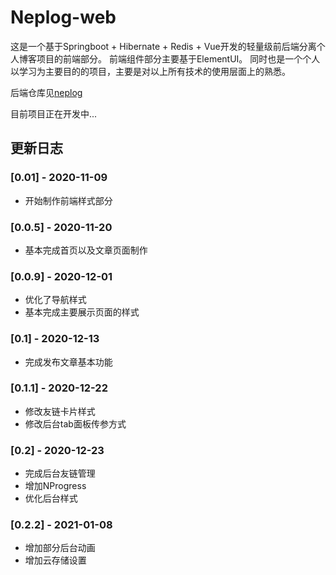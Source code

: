 # Neplog-web

这是一个基于Springboot + Hibernate + Redis + Vue开发的轻量级前后端分离个人博客项目的前端部分。
前端组件部分主要基于ElementUI。
同时也是一个个人以学习为主要目的的项目，主要是对以上所有技术的使用层面上的熟悉。

后端仓库见[neplog](https://github.com/Uzemiu/neplog)

目前项目正在开发中...

## 更新日志

### [0.01] - 2020-11-09

- 开始制作前端样式部分

### [0.0.5] - 2020-11-20

- 基本完成首页以及文章页面制作

### [0.0.9] - 2020-12-01

- 优化了导航样式
- 基本完成主要展示页面的样式

### [0.1] - 2020-12-13

- 完成发布文章基本功能

### [0.1.1] - 2020-12-22

- 修改友链卡片样式
- 修改后台tab面板传参方式

### [0.2] - 2020-12-23

- 完成后台友链管理
- 增加NProgress
- 优化后台样式

### [0.2.2] - 2021-01-08

- 增加部分后台动画
- 增加云存储设置
